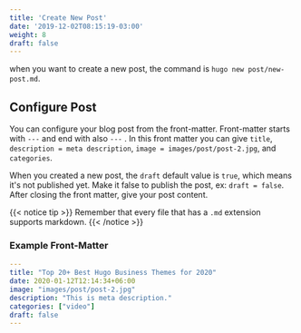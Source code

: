 ```yaml
---
title: 'Create New Post'
date: '2019-12-02T08:15:19-03:00'
weight: 8
draft: false
---
```


 when you want to create a new post, the command is `hugo new post/new-post.md`.

## Configure Post

You can configure your blog post from the front-matter. Front-matter starts with `---` and end with also `---` . In this front matter you can give `title`, `description = meta description`, `image = images/post/post-2.jpg`, and `categories`.

When you created a new post, the `draft` default value is `true`, which means it's not published yet. Make it false to publish the post, ex: `draft = false`.
After closing the front matter, give your post content. 

{{< notice tip >}}
Remember that every file that has a `.md` extension supports markdown.
{{< /notice >}}

### Example Front-Matter

```yml
---
title: "Top 20+ Best Hugo Business Themes for 2020"
date: 2020-01-12T12:14:34+06:00
image: "images/post/post-2.jpg"
description: "This is meta description."
categories: ["video"]
draft: false
---
```